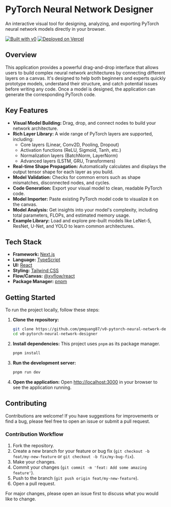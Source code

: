 # PyTorch Neural Network Designer

An interactive visual tool for designing, analyzing, and exporting PyTorch neural network models directly in your browser.

[![Built with v0](https://img.shields.io/badge/Built%20with-v0.app-black?style=for-the-badge)](https://v0.app/chat/projects/9eOFbjsjqhY)
[![Deployed on Vercel](https://img.shields.io/badge/Deployed%20on-Vercel-black?style=for-the-badge&logo=vercel)](https://v0-pytorch-neural-network-designer.vercel.app/)

## Overview

This application provides a powerful drag-and-drop interface that allows users to build complex neural network architectures by connecting different layers on a canvas. It's designed to help both beginners and experts quickly prototype models, understand their structure, and catch potential issues before writing any code. Once a model is designed, the application can generate the corresponding PyTorch code.

## Key Features

-   **Visual Model Building:** Drag, drop, and connect nodes to build your network architecture.
-   **Rich Layer Library:** A wide range of PyTorch layers are supported, including:
    -   Core layers (Linear, Conv2D, Pooling, Dropout)
    -   Activation functions (ReLU, Sigmoid, Tanh, etc.)
    -   Normalization layers (BatchNorm, LayerNorm)
    -   Advanced layers (LSTM, GRU, Transformers)
-   **Real-time Shape Propagation:** Automatically calculates and displays the output tensor shape for each layer as you build.
-   **Model Validation:** Checks for common errors such as shape mismatches, disconnected nodes, and cycles.
-   **Code Generation:** Export your visual model to clean, readable PyTorch code.
-   **Model Importer:** Paste existing PyTorch model code to visualize it on the canvas.
-   **Model Analysis:** Get insights into your model's complexity, including total parameters, FLOPs, and estimated memory usage.
-   **Example Library:** Load and explore pre-built models like LeNet-5, ResNet, U-Net, and YOLO to learn common architectures.

## Tech Stack

-   **Framework:** [Next.js](https://nextjs.org/)
-   **Language:** [TypeScript](https://www.typescriptlang.org/)
-   **UI:** [React](https://reactjs.org/)
-   **Styling:** [Tailwind CSS](https://tailwindcss.com/)
-   **Flow/Canvas:** [@xyflow/react](https://reactflow.dev/)
-   **Package Manager:** [pnpm](https://pnpm.io/)

## Getting Started

To run the project locally, follow these steps:

1.  **Clone the repository:**
    ```bash
    git clone https://github.com/pmquang87/v0-pytorch-neural-network-designer.git
    cd v0-pytorch-neural-network-designer
    ```

2.  **Install dependencies:**
    This project uses `pnpm` as its package manager.
    ```bash
    pnpm install
    ```

3.  **Run the development server:**
    ```bash
    pnpm run dev
    ```

4.  **Open the application:**
    Open [http://localhost:3000](http://localhost:3000) in your browser to see the application running.

## Contributing

Contributions are welcome! If you have suggestions for improvements or find a bug, please feel free to open an issue or submit a pull request.

### Contribution Workflow

1.  Fork the repository.
2.  Create a new branch for your feature or bug fix (`git checkout -b feat/my-new-feature` or `git checkout -b fix/my-bug-fix`).
3.  Make your changes.
4.  Commit your changes (`git commit -m 'feat: Add some amazing feature'`).
5.  Push to the branch (`git push origin feat/my-new-feature`).
6.  Open a pull request.

For major changes, please open an issue first to discuss what you would like to change.
